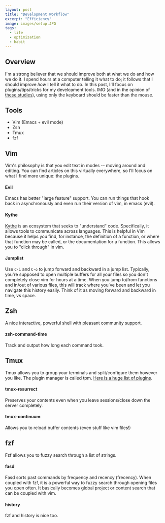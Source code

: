 ```yaml
---
layout: post
title: "Development Workflow"
excerpt: "Efficiency"
image: images/setup.JPG
tags: 
  - life
  - optimization
  - habit
---
```


## Overview
I'm a strong believer that we should improve both at what we do and how we do it.
I spend hours at a computer telling it what to do; it follows that I should improve
*how* I tell it what to do. In this post, I'll focus on plugins/tips/tricks for my development tools.
IMO (and in the opinion of [these studies](https://ux.stackexchange.com/questions/30682/are-there-any-recent-studies-of-the-keyboard-vs-mouse-issue)), 
using only the keyboard should be faster than the mouse.

## Tools
* Vim (Emacs + evil mode)
* Zsh
* Tmux
* fzf

## Vim
Vim's philosophy is that you edit text in modes -- moving around and editing.
You can find articles on this virtually everywhere, so I'll focus on what I find more unique: the plugins. 

#### Evil
Emacs has better "large feature" support. You can run things that hook back in asynchronously
and even run their version of vim, in emacs (evil). 

#### Kythe
[Kythe](https://github.com/kythe/kythe) is an ecosystem that seeks to "understand" code.
Specifically, it allows tools to communicate across languages. This is helpful in Vim because
it helps you find, for instance, the definition of a function, or where that function
may be called, or the documentation for a function. This allows you to "click through"
in vim.

#### Jumplist
Use ```C-i``` and ```C-o``` to jump forward and backward in a jump list. Typically, you're supposed 
to open multiple buffers for all your files so you don't completely close vim for hours at a time.
When you jump to/from functions and in/out of various files, this will track where you've been and
let you navigate this history easily. Think of it as moving forward and backward in time, vs space.

## Zsh
A nice interactive, powerful shell with pleasant community support.

#### zsh-command-time
Track and output how long each command took.

## Tmux
Tmux allows you to group your terminals and split/configure them however you like.
The plugin manager is called tpm. [Here is a huge list of plugins](https://github.com/tmux-plugins).

#### tmux-resurrect 
Preserves your contents even when you leave sessions/close down the server completely.

#### tmux-continuum
Allows you to reload buffer contents (even stuff like vim files!)

## fzf
Fzf allows you to fuzzy search through a list of strings.

#### fasd
Fasd sorts past commands by frequency and recency (frecency). When coupled with fzf, it is
a powerful way to fuzzy search through opening files you open often. It basically becomes 
global project or content search that can be coupled with vim. 

#### history
fzf and history is nice too.
